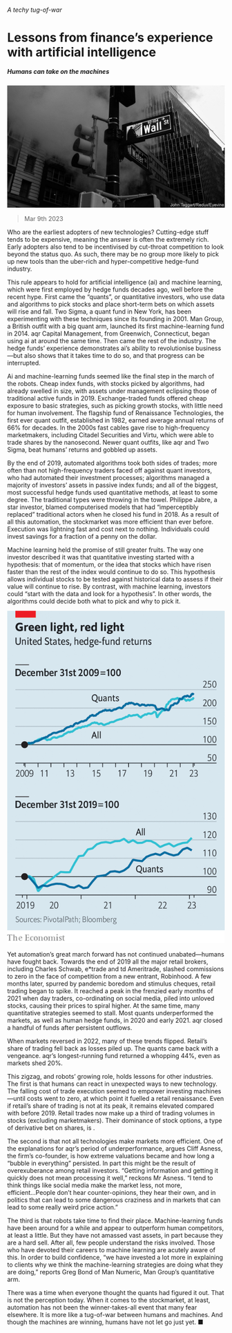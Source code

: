 ###### A techy tug-of-war

# Lessons from finance’s experience with artificial intelligence 

##### Humans can take on the machines 

![image](images/20230311_FNP504.jpg) 

> Mar 9th 2023 

Who are the earliest adopters of new technologies? Cutting-edge stuff tends to be expensive, meaning the answer is often the extremely rich. Early adopters also tend to be incentivised by cut-throat competition to look beyond the status quo. As such, there may be no group more likely to pick up new tools than the uber-rich and hyper-competitive hedge-fund industry.

This rule appears to hold for artificial intelligence (ai) and machine learning, which were first employed by hedge funds decades ago, well before the recent hype. First came the “quants”, or quantitative investors, who use data and algorithms to pick stocks and place short-term bets on which assets will rise and fall. Two Sigma, a quant fund in New York, has been experimenting with these techniques since its founding in 2001. Man Group, a British outfit with a big quant arm, launched its first machine-learning fund in 2014. aqr Capital Management, from Greenwich, Connecticut, began using ai at around the same time. Then came the rest of the industry. The hedge funds’ experience demonstrates ai’s ability to revolutionise business—but also shows that it takes time to do so, and that progress can be interrupted.

Ai and machine-learning funds seemed like the final step in the march of the robots. Cheap index funds, with stocks picked by algorithms, had already swelled in size, with assets under management eclipsing those of traditional active funds in 2019. Exchange-traded funds offered cheap exposure to basic strategies, such as picking growth stocks, with little need for human involvement. The flagship fund of Renaissance Technologies, the first ever quant outfit, established in 1982, earned average annual returns of 66% for decades. In the 2000s fast cables gave rise to high-frequency marketmakers, including Citadel Securities and Virtu, which were able to trade shares by the nanosecond. Newer quant outfits, like aqr and Two Sigma, beat humans’ returns and gobbled up assets. 

By the end of 2019, automated algorithms took both sides of trades; more often than not high-frequency traders faced off against quant investors, who had automated their investment processes; algorithms managed a majority of investors’ assets in passive index funds; and all of the biggest, most successful hedge funds used quantitative methods, at least to some degree. The traditional types were throwing in the towel. Philippe Jabre, a star investor, blamed computerised models that had “imperceptibly replaced” traditional actors when he closed his fund in 2018. As a result of all this automation, the stockmarket was more efficient than ever before. Execution was lightning fast and cost next to nothing. Individuals could invest savings for a fraction of a penny on the dollar.

Machine learning held the promise of still greater fruits. The way one investor described it was that quantitative investing started with a hypothesis: that of momentum, or the idea that stocks which have risen faster than the rest of the index would continue to do so. This hypothesis allows individual stocks to be tested against historical data to assess if their value will continue to rise. By contrast, with machine learning, investors could “start with the data and look for a hypothesis”. In other words, the algorithms could decide both what to pick and why to pick it.

![image](images/20230311_FNC288.png) 


Yet automation’s great march forward has not continued unabated—humans have fought back. Towards the end of 2019 all the major retail brokers, including Charles Schwab, e*trade and td Ameritrade, slashed commissions to zero in the face of competition from a new entrant, Robinhood. A few months later, spurred by pandemic boredom and stimulus cheques, retail trading began to spike. It reached a peak in the frenzied early months of 2021 when day traders, co-ordinating on social media, piled into unloved stocks, causing their prices to spiral higher. At the same time, many quantitative strategies seemed to stall. Most quants underperformed the markets, as well as human hedge funds, in 2020 and early 2021. aqr closed a handful of funds after persistent outflows.

When markets reversed in 2022, many of these trends flipped. Retail’s share of trading fell back as losses piled up. The quants came back with a vengeance. aqr’s longest-running fund returned a whopping 44%, even as markets shed 20%.

This zigzag, and robots’ growing role, holds lessons for other industries. The first is that humans can react in unexpected ways to new technology. The falling cost of trade execution seemed to empower investing machines—until costs went to zero, at which point it fuelled a retail renaissance. Even if retail’s share of trading is not at its peak, it remains elevated compared with before 2019. Retail trades now make up a third of trading volumes in stocks (excluding marketmakers). Their dominance of stock options, a type of derivative bet on shares, is .

The second is that not all technologies make markets more efficient. One of the explanations for aqr’s period of underperformance, argues Cliff Asness, the firm’s co-founder, is how extreme valuations became and how long a “bubble in everything” persisted. In part this might be the result of overexuberance among retail investors. “Getting information and getting it quickly does not mean processing it well,” reckons Mr Asness. “I tend to think things like social media make the market less, not more, efficient...People don’t hear counter-opinions, they hear their own, and in politics that can lead to some dangerous craziness and in markets that can lead to some really weird price action.”

The third is that robots take time to find their place. Machine-learning funds have been around for a while and appear to outperform human competitors, at least a little. But they have not amassed vast assets, in part because they are a hard sell. After all, few people understand the risks involved. Those who have devoted their careers to machine learning are acutely aware of this. In order to build confidence, “we have invested a lot more in explaining to clients why we think the machine-learning strategies are doing what they are doing,” reports Greg Bond of Man Numeric, Man Group’s quantitative arm.

There was a time when everyone thought the quants had figured it out. That is not the perception today. When it comes to the stockmarket, at least, automation has not been the winner-takes-all event that many fear elsewhere. It is more like a tug-of-war between humans and machines. And though the machines are winning, humans have not let go just yet. ■


